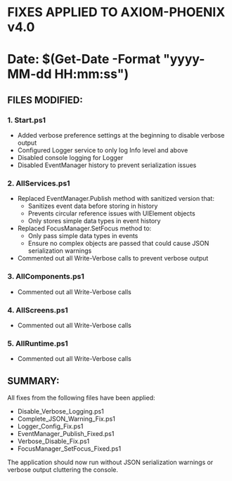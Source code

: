 # FIXES APPLIED TO AXIOM-PHOENIX v4.0
# Date: $(Get-Date -Format "yyyy-MM-dd HH:mm:ss")

## FILES MODIFIED:

### 1. Start.ps1
- Added verbose preference settings at the beginning to disable verbose output
- Configured Logger service to only log Info level and above
- Disabled console logging for Logger
- Disabled EventManager history to prevent serialization issues

### 2. AllServices.ps1  
- Replaced EventManager.Publish method with sanitized version that:
  - Sanitizes event data before storing in history
  - Prevents circular reference issues with UIElement objects
  - Only stores simple data types in event history
- Replaced FocusManager.SetFocus method to:
  - Only pass simple data types in events
  - Ensure no complex objects are passed that could cause JSON serialization warnings
- Commented out all Write-Verbose calls to prevent verbose output

### 3. AllComponents.ps1
- Commented out all Write-Verbose calls

### 4. AllScreens.ps1
- Commented out all Write-Verbose calls

### 5. AllRuntime.ps1
- Commented out all Write-Verbose calls

## SUMMARY:
All fixes from the following files have been applied:
- Disable_Verbose_Logging.ps1
- Complete_JSON_Warning_Fix.ps1
- Logger_Config_Fix.ps1
- EventManager_Publish_Fixed.ps1
- Verbose_Disable_Fix.ps1
- FocusManager_SetFocus_Fixed.ps1

The application should now run without JSON serialization warnings or verbose output cluttering the console.
